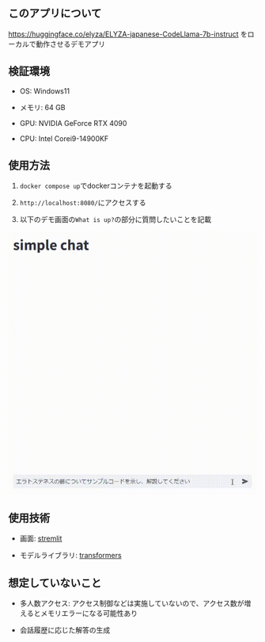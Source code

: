 ## このアプリについて

https://huggingface.co/elyza/ELYZA-japanese-CodeLlama-7b-instruct をローカルで動作させるデモアプリ

## 検証環境

- OS: Windows11

- メモリ: 64 GB

- GPU: NVIDIA GeForce RTX 4090

- CPU: Intel Corei9-14900KF

## 使用方法

1. `docker compose up`でdockerコンテナを起動する

2. `http://localhost:8080/`にアクセスする

3. 以下のデモ画面の`What is up?`の部分に質問したいことを記載

![デモ画面](./demo_resources/demo.gif "デモ画面")


## 使用技術

- 画面: [stremlit](https://streamlit.io/)

- モデルライブラリ: [transformers](https://github.com/huggingface/transformers/tree/main)

## 想定していないこと

- 多人数アクセス: アクセス制御などは実施していないので、アクセス数が増えるとメモリエラーになる可能性あり

- 会話履歴に応じた解答の生成
